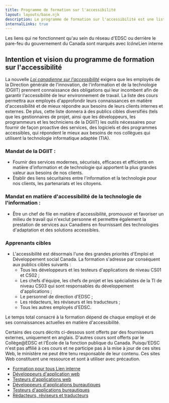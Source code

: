 ```yaml
---
title: Programme de formation sur l'accessibilité
layout: layouts/base.njk
description: Le programme de formation sur l'accessibilité est une liste de cours qui permettent d'acquérir des connaissances en matière d'accessibilité afin de mieux servir les clients internes et externes.
internalLinks: true
---
```



<div class="alert alert-info">
    <p>Les liens qui ne fonctionnent qu'au sein du réseau d'EDSC ou derrière le pare-feu du gouvernement du Canada sont marqués avec <i class="fas fa-external-link-square-alt" aria-hidden="true"> Icône</i><span class="wb-inv">Lien interne</span></p>
</div>


<h2>Intention et vision du programme de formation sur l'accessibilit&eacute;</h2>
<p>La nouvelle <a href="https://www.parl.ca/DocumentViewer/fr/42-1/projet-loi/C-81/sanction-royal"><em>Loi canadienne sur l'accessibilit&eacute;</em></a> exigera que les employ&eacute;s de la Direction g&eacute;n&eacute;rale de l'innovation, de l'information et de la technologie (DGIIT) prennent connaissance des obligations qui leur incombent afin de garantir l'accessibilit&eacute; de leur environnement de travail. La liste des cours permettra aux employ&eacute;s d'approfondir leurs connaissances en mati&egrave;re d'accessibilit&eacute; et de mieux r&eacute;pondre aux besoins de leurs clients internes et externes. De plus, cette liste donnera &agrave; des publics cibles diversifi&eacute;s (tels que les gestionnaires de projet, ainsi que les d&eacute;veloppeurs, les programmeurs et les techniciens de la DGIIT) les outils n&eacute;cessaires pour fournir de fa&ccedil;on proactive des services, des logiciels et des programmes accessibles, qui r&eacute;pondent le mieux aux besoins de nos coll&egrave;gues qui utilisent la technologie informatique adapt&eacute;e (TIA).</p>
<h3>Mandat de la DGIIT :</h3>
<ul>
	<li>Fournir des services modernes, s&eacute;curis&eacute;s, efficaces et efficients en mati&egrave;re d'information et de technologie qui apportent la plus grandes valeur aux besoins de nos clients.</li>
	<li>&Eacute;tablir des liens s&eacute;curitaires entre l'information et la technologie pour nos clients, les partenariats et les citoyens.</li>
</ul>
<h3>Mandat en mati&egrave;re d'accessibilit&eacute; de la technologie de l'information :</h3>
<ul>
	<li>&Ecirc;tre un chef de file en mati&egrave;re d'accessibilit&eacute;, promouvoir et favoriser un milieu de travail qui n'exclut personne et permettre &eacute;galement la prestation de services aux Canadiens en fournissant des technologies d'adaptation et des solutions accessibles.</li>
</ul>
<h3>Apprenants cibles</h3>
<ul>
	<li>L'accessibilit&eacute; est d&eacute;sormais l'une des grandes priorit&eacute;s d'Emploi et D&eacute;veloppement social Canada. La formation s'adresse par cons&eacute;quent aux publics cibles suivants :
				<ul>
					<li>Tous les d&eacute;veloppeurs et les testeurs d'applications de niveau CS01 et CS02 ;</li>
					<li>Les chefs d'&eacute;quipe, les chefs de projet et les sp&eacute;cialistes de la TI de niveau CS03 qui sont responsables du d&eacute;veloppement d'applications ;</li>
					<li>Le personnel de direction d'EDSC ;</li>
					<li>Les r&eacute;dacteurs, les r&eacute;viseurs et les traducteurs ;</li>
					<li>Tous les autres employ&eacute;s d'EDSC.</li>
				</ul>
			</li>
		</ul>

<p>Le temps total consacr&eacute; &agrave; la formation d&eacute;pend de chaque employ&eacute; et de ses connaissances actuelles en mati&egrave;re d'accessibilit&eacute;.</p>

<p>Certains des cours d&eacute;crits ci-dessous sont offerts par des fournisseurs externes, uniquement en anglais. D'autres cours sont offerts par le Coll&egrave;ge@EDSC et l'&Eacute;cole de la fonction publique du Canada. Puisqu'EDSC n'est pas affili&eacute; &agrave; ces cours et ne participe pas &agrave; la mise &agrave; jour de ces sites Web, le minist&egrave;re ne peut &ecirc;tre tenu responsable de leur contenu. Ces sites Web constituent une ressource et sont &agrave; utiliser avec pr&eacute;caution.</p>
<ul class="lst-spcd">
	<li><a href="http://iservice.prv/fra/college/competence-interculturelle/accessibilite.shtml">Formation pour tous <i class="fas fa-external-link-square-alt" aria-hidden="true"></i><span class="wb-inv">Lien interne</span></a></li>
		<li><a href="./developpeurs-dapplication-web.md">Développeurs d'application web</a></li>
		<li><a href="./testeurs-dapplications-web.md">Testeurs d'applications web</a></li>
		<li><a href="./developpeurs-d-applications-bureautiques.md">Développeurs d'applications bureautiques</a></li>
		<li><a href="./testeurs-d-applications-bureautiques.md">Testeurs d'applications bureautiques</a></li>
		<li><a href="./redacteurs-reviseurs-et-traducteurs.md">Rédacteurs, réviseurs et traducteurs</a></li>
	</ul>

